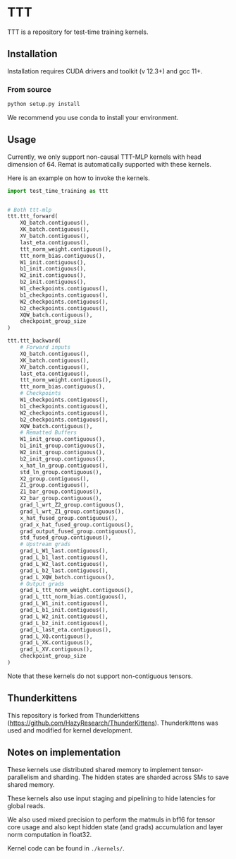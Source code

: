 # TTT

TTT is a repository for test-time training kernels.

## Installation

Installation requires CUDA drivers and toolkit (v 12.3+) and gcc 11+.

### From source
```bash
python setup.py install
```

We recommend you use conda to install your environment.

## Usage

Currently, we only support non-causal TTT-MLP kernels with head dimension of 64. Remat is automatically supported with these kernels.

Here is an example on how to invoke the kernels.

```python
import test_time_training as ttt


# Both ttt-mlp
ttt.ttt_forward(
    XQ_batch.contiguous(),
    XK_batch.contiguous(),
    XV_batch.contiguous(),
    last_eta.contiguous(),
    ttt_norm_weight.contiguous(),
    ttt_norm_bias.contiguous(),
    W1_init.contiguous(),
    b1_init.contiguous(),
    W2_init.contiguous(),
    b2_init.contiguous(),
    W1_checkpoints.contiguous(),
    b1_checkpoints.contiguous(),
    W2_checkpoints.contiguous(),
    b2_checkpoints.contiguous(),
    XQW_batch.contiguous(),
    checkpoint_group_size
)

ttt.ttt_backward(
    # Forward inputs
    XQ_batch.contiguous(),
    XK_batch.contiguous(),
    XV_batch.contiguous(),
    last_eta.contiguous(),
    ttt_norm_weight.contiguous(),
    ttt_norm_bias.contiguous(),
    # Checkpoints
    W1_checkpoints.contiguous(),
    b1_checkpoints.contiguous(),
    W2_checkpoints.contiguous(),
    b2_checkpoints.contiguous(),
    XQW_batch.contiguous(),
    # Rematted Buffers
    W1_init_group.contiguous(),
    b1_init_group.contiguous(),
    W2_init_group.contiguous(),
    b2_init_group.contiguous(),
    x_hat_ln_group.contiguous(),
    std_ln_group.contiguous(),
    X2_group.contiguous(),
    Z1_group.contiguous(),
    Z1_bar_group.contiguous(),
    X2_bar_group.contiguous(),
    grad_l_wrt_Z2_group.contiguous(),
    grad_l_wrt_Z1_group.contiguous(),
    x_hat_fused_group.contiguous(),
    grad_x_hat_fused_group.contiguous(),
    grad_output_fused_group.contiguous(),
    std_fused_group.contiguous(),
    # Upstream grads
    grad_L_W1_last.contiguous(),
    grad_L_b1_last.contiguous(),
    grad_L_W2_last.contiguous(),
    grad_L_b2_last.contiguous(),
    grad_L_XQW_batch.contiguous(),
    # Output grads
    grad_L_ttt_norm_weight.contiguous(),
    grad_L_ttt_norm_bias.contiguous(),
    grad_L_W1_init.contiguous(),
    grad_L_b1_init.contiguous(),
    grad_L_W2_init.contiguous(),
    grad_L_b2_init.contiguous(),
    grad_L_last_eta.contiguous(),
    grad_L_XQ.contiguous(),
    grad_L_XK.contiguous(),
    grad_L_XV.contiguous(),
    checkpoint_group_size
)
```

Note that these kernels do not support non-contiguous tensors.

## Thunderkittens
This repository is forked from Thunderkittens (https://github.com/HazyResearch/ThunderKittens).
Thunderkittens was used and modified for kernel development.


## Notes on implementation

These kernels use distributed shared memory to implement tensor-parallelism and sharding. The hidden states are sharded across SMs to save shared memory. 

These kernels also use input staging and pipelining to hide latencies for global reads.

We also used mixed precision to perform the matmuls in bf16 for tensor core usage and also kept hidden state (and grads) accumulation and layer norm computation in float32.

Kernel code can be found in `./kernels/`.